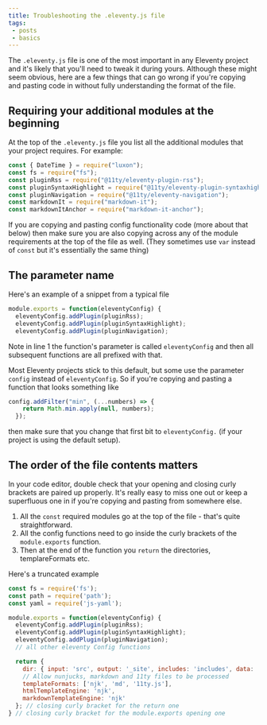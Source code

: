 ```yaml
---
title: Troubleshooting the .eleventy.js file
tags: 
 - posts
 - basics
---
```


The `.eleventy.js` file is one of the most important in any Eleventy project and it's likely that you'll need to tweak it during yours. Although these might seem obvious, here are a few things that can go wrong if you're copying and pasting code in without fully understanding the format of the file.

## Requiring your additional modules at the beginning

At the top of the `.eleventy.js` file you list all the additional modules that your project requires. For example:

```js
const { DateTime } = require("luxon");
const fs = require("fs");
const pluginRss = require("@11ty/eleventy-plugin-rss");
const pluginSyntaxHighlight = require("@11ty/eleventy-plugin-syntaxhighlight");
const pluginNavigation = require("@11ty/eleventy-navigation");
const markdownIt = require("markdown-it");
const markdownItAnchor = require("markdown-it-anchor");
```

If you are copying and pasting config functionality code (more about that below) then make sure you are also copying across any of the module requirements at the top of the file as well. (They sometimes use `var` instead of `const` but it's essentially the same thing)

## The parameter name

Here's an example of a snippet from a typical file
```js
module.exports = function(eleventyConfig) {
  eleventyConfig.addPlugin(pluginRss);
  eleventyConfig.addPlugin(pluginSyntaxHighlight);
  eleventyConfig.addPlugin(pluginNavigation);
```

Note in line 1 the function's parameter is called `eleventyConfig` and then all subsequent functions are all prefixed with that.

Most Eleventy projects stick to this default, but some use the parameter `config` instead of `eleventyConfig`. So if you're copying and pasting a function that looks something like

```js
config.addFilter("min", (...numbers) => {
    return Math.min.apply(null, numbers);
  });
```  

then make sure that you change that first bit to `eleventyConfig.` (if your project is using the default setup).

## The order of the file contents matters

In your code editor, double check that your opening and closing curly brackets are paired up properly. It's really easy to miss one out or keep a superfluous one in if you're copying and pasting from somewhere else.

1. All the `const` required modules go at the top of the file - that's quite straightforward. 
2. All the config functions need to go inside the curly brackets of the `module.exports` function.
3. Then at the end of the function you `return` the directories, templareFormats etc.

Here's a truncated example
```js
const fs = require('fs');
const path = require('path');
const yaml = require('js-yaml');

module.exports = function(eleventyConfig) {
  eleventyConfig.addPlugin(pluginRss);
  eleventyConfig.addPlugin(pluginSyntaxHighlight);
  eleventyConfig.addPlugin(pluginNavigation);
  // all other eleventy Config functions

  return {
    dir: { input: 'src', output: '_site', includes: 'includes', data: 'data' },
    // Allow nunjucks, markdown and 11ty files to be processed
    templateFormats: ['njk', 'md', '11ty.js'],
    htmlTemplateEngine: 'njk',
    markdownTemplateEngine: 'njk'
  }; // closing curly bracket for the return one
} // closing curly bracket for the module.exports opening one
```
